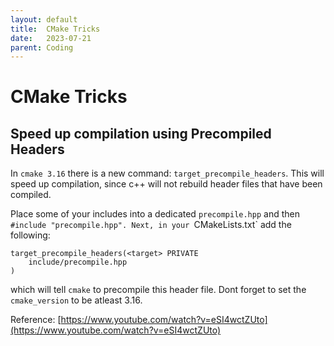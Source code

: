 ```yaml
---
layout: default
title:  CMake Tricks
date:   2023-07-21
parent: Coding
---
```


# CMake Tricks


##  Speed up compilation using Precompiled Headers

In `cmake 3.16` there is a new command: `target_precompile_headers`.  This will speed up compilation, since c++ will not rebuild header files that have been compiled. 

Place some of your includes into a dedicated `precompile.hpp` and then `#include "precompile.hpp". Next, in your `CMakeLists.txt` add the following:
```
target_precompile_headers(<target> PRIVATE 
    include/precompile.hpp
)
```

which will tell `cmake` to precompile this header file. Dont forget to set the `cmake_version` to be atleast 3.16. 

Reference: [https://www.youtube.com/watch?v=eSI4wctZUto](https://www.youtube.com/watch?v=eSI4wctZUto)
